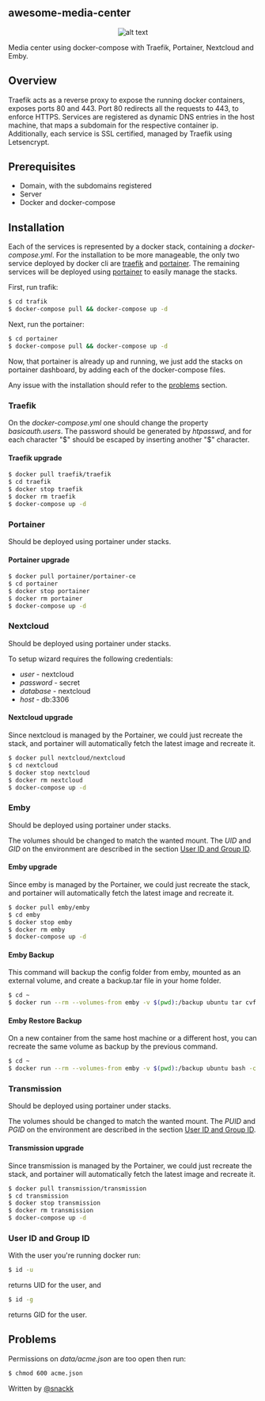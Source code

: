 ## awesome-media-center
<p align="center">
  <img src="https://upload.wikimedia.org/wikipedia/commons/7/79/Docker_%28container_engine%29_logo.png" alt="alt text">
</p>
Media center using docker-compose with Traefik, Portainer, Nextcloud and Emby.

## Overview

Traefik acts as a reverse proxy to expose the running docker containers, exposes ports 80 and 443. Port 80 redirects all the requests to 443, to enforce HTTPS. Services are registered as dynamic DNS entries in the host machine, that maps a subdomain for the respective container ip. Additionally, each service is SSL certified, managed by Traefik using Letsencrypt.

## Prerequisites

* Domain, with the subdomains registered
* Server
* Docker and docker-compose

## Installation

Each of the services is represented by a docker stack, containing a *docker-compose.yml*. For the installation to be more manageable, the only two service deployed by docker cli are [traefik](#traefik) and [portainer](#portainer). The remaining services will be deployed using [portainer](#portainer) to easily manage the stacks.

First, run trafik:
```sh
$ cd trafik
$ docker-compose pull && docker-compose up -d
```

Next, run the portainer:
```sh
$ cd portainer
$ docker-compose pull && docker-compose up -d
```

Now, that portainer is already up and running, we just add the stacks on portainer dashboard, by adding each of the docker-compose files.

Any issue with the installation should refer to the [problems](#problems) section.

### <a name="traefik"></a> Traefik

On the *docker-compose.yml* one should change the property *basicauth.users*. The password should be generated by *htpasswd*, and for each character "$" should be escaped by inserting another "$" character.

#### Traefik upgrade

```sh
$ docker pull traefik/traefik
$ cd traefik
$ docker stop traefik
$ docker rm traefik 
$ docker-compose up -d
```

### <a name="portainer"></a> Portainer

Should be deployed using portainer under stacks.

#### Portainer upgrade

```sh
$ docker pull portainer/portainer-ce
$ cd portainer
$ docker stop portainer
$ docker rm portainer 
$ docker-compose up -d
```

### Nextcloud

Should be deployed using portainer under stacks.

To setup wizard requires the following credentials:
* *user* - nextcloud
* *password* - secret
* *database* - nextcloud
* *host* - db:3306

#### Nextcloud upgrade

Since nextcloud is managed by the Portainer, we could just recreate the stack, and portainer will automatically fetch the latest image and recreate it. 

```sh
$ docker pull nextcloud/nextcloud
$ cd nextcloud
$ docker stop nextcloud
$ docker rm nextcloud 
$ docker-compose up -d
```

### Emby

Should be deployed using portainer under stacks.

The volumes should be changed to match the wanted mount. The *UID* and *GID* on the environment are described in the section [User ID and Group ID](#user). 

#### Emby upgrade

Since emby is managed by the Portainer, we could just recreate the stack, and portainer will automatically fetch the latest image and recreate it. 

```sh
$ docker pull emby/emby
$ cd emby
$ docker stop emby
$ docker rm emby 
$ docker-compose up -d
```

#### Emby Backup

This command will backup the config folder from emby, mounted as an external volume, and create a backup.tar file in your home folder. 
```sh
$ cd ~
$ docker run --rm --volumes-from emby -v $(pwd):/backup ubuntu tar cvf /backup/backup.tar /config
```

#### Emby Restore Backup

On a new container from the same host machine or a different host, you can recreate the same volume as backup by the previous command.
```sh
$ cd ~
$ docker run --rm --volumes-from emby -v $(pwd):/backup ubuntu bash -c "cd /config && tar xvf /backup/backup.tar --strip 1"
```

### Transmission

Should be deployed using portainer under stacks.

The volumes should be changed to match the wanted mount. The *PUID* and *PGID* on the environment are described in the section [User ID and Group ID](#user).

#### Transmission upgrade

Since transmission is managed by the Portainer, we could just recreate the stack, and portainer will automatically fetch the latest image and recreate it. 

```sh
$ docker pull transmission/transmission
$ cd transmission
$ docker stop transmission
$ docker rm transmission 
$ docker-compose up -d
```

### <a name="user"></a> User ID and Group ID

With the user you're running docker run:
```sh
$ id -u
```
returns UID for the user, and
```sh
$ id -g
```
returns GID for the user.

## <a name="problems"></a> Problems

Permissions on *data/acme.json* are too open then run:
```sh
$ chmod 600 acme.json
```

  Written by [@snackk](https://github.com/snackk)
